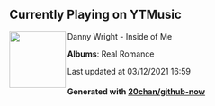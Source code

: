 ## Currently Playing on YTMusic

[<img align="left" width="100" src="https://lh3.googleusercontent.com/NrdeEoLjlROjNJkaTz5JCdVxQWMUwxvPca6bgr5U89lu3E9bi79QQJcQib_SseDrSLz2AxIR5hzHCcIM">](https://music.youtube.com/watch?v=JVbOySItoYA)

Danny Wright - Inside of Me

**Albums**: Real Romance

Last updated at 03/12/2021 16:59

#### Generated with [20chan/github-now](https://github.com/20chan/github-now)


<!--
**20chan/20chan** is a ✨ _special_ ✨ repository because its `README.md` (this file) appears on your GitHub profile.

Here are some ideas to get you started:

- 🔭 I’m currently working on ...
- 🌱 I’m currently learning ...
- 👯 I’m looking to collaborate on ...
- 🤔 I’m looking for help with ...
- 💬 Ask me about ...
- 📫 How to reach me: ...
- 😄 Pronouns: ...
- ⚡ Fun fact: ...
-->
